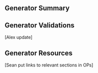 ## Generator Summary

## Generator Validations

[Alex update]

## Generator Resources

[Sean put links to relevant sections in OPs]